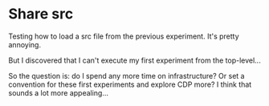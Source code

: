 # Share src

Testing how to load a src file from the previous experiment. It's pretty
annoying.

But I discovered that I can't execute my first experiment from the top-level...

So the question is: do I spend any more time on infrastructure? Or set a
convention for these first experiments and explore CDP more? I think that
sounds a lot more appealing...
